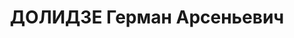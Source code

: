---
title: ДОЛИДЗЕ Герман Арсеньевич
description: "Род. в 1902, Озургетский (Махарадзевский) район, г. Озургети (Махарадзе),\
  \ грузин. Род занятий: директор Тбилисского Учительского Института. Лектор соцэкономических\
  \ наук. \n  Осужден Тройкой при НКВД ГССР 04.12.1937. Мера наказания: расстрел с\
  \ конфискацией личного имущества. Дата расстрела: 11.12.1937"
---